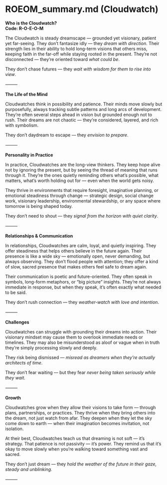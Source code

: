 # ROEOM_summary.md (Cloudwatch)

**Who is the Cloudwatch?**  
**Code: R-O-E-O-M**

The Cloudwatch is steady dreamscape — grounded yet visionary, patient yet far-seeing. They don’t fantasize idly — they *dream with direction*. Their strength lies in their ability to hold long-term visions that others miss, keeping faith in the far-off while staying rooted in the present. They’re not disconnected — they’re oriented toward *what could be*.

They don’t chase futures — they *wait with wisdom for them to rise into view*.

⸻

**The Life of the Mind**

Cloudwatches think in possibility and patience. Their minds move slowly but purposefully, always tracking subtle patterns and long arcs of development. They’re often several steps ahead in vision but grounded enough not to rush. Their dreams are not chaotic — they’re considered, layered, and rich with symbolism.

They don’t daydream to escape — they *envision to prepare*.

⸻

**Personality in Practice**

In practice, Cloudwatches are the long-view thinkers. They keep hope alive not by ignoring the present, but by seeing the thread of meaning that runs through it. They’re the ones quietly reminding others what’s possible, what matters, what’s worth holding out for — even when the world gets noisy.

They thrive in environments that require foresight, imaginative planning, or emotional steadiness through change — strategic design, social change work, visionary leadership, environmental stewardship, or any space where tomorrow is being shaped today.

They don’t need to shout — they *signal from the horizon with quiet clarity*.

⸻

**Relationships & Communication**

In relationships, Cloudwatches are calm, loyal, and quietly inspiring. They offer steadiness that helps others believe in the future again. Their presence is like a wide sky — emotionally open, never demanding, but always observing. They don’t flood people with attention; they offer a kind of slow, sacred presence that makes others feel safe to dream again.

Their communication is poetic and future-oriented. They often speak in symbols, long-form metaphors, or “big picture” insights. They’re not always immediate in response, but when they speak, it’s often exactly what needed to be said.

They don’t rush connection — they *weather-watch with love and intention*.

⸻

**Challenges**

Cloudwatches can struggle with grounding their dreams into action. Their visionary mindset may cause them to overlook immediate needs or timelines. They may also be misunderstood as aloof or vague when in truth they’re simply processing slowly and deeply.

They risk being dismissed — *misread as dreamers when they’re actually architects of time*.

They don’t fear waiting — but they fear *never being taken seriously while they wait*.

⸻

**Growth**

Cloudwatches grow when they allow their visions to take form — through plans, partnerships, or practices. They thrive when they bring others into the dream, not just watch from afar. They deepen when they let the sky come down to earth — when their imagination becomes invitation, not isolation.

At their best, Cloudwatches teach us that dreaming is not soft — it’s strategy. That patience is not passivity — it’s power. They remind us that it’s okay to move slowly when you’re walking toward something vast and sacred.

They don’t just dream — they *hold the weather of the future in their gaze, steady and unblinking*.

⸻
